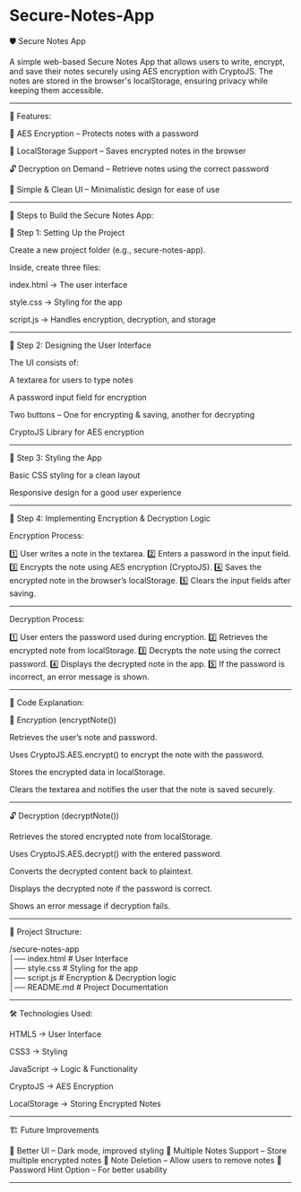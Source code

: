 # Secure-Notes-App

🛡️ Secure Notes App

A simple web-based Secure Notes App that allows users to write, encrypt, and save their notes securely using AES encryption with CryptoJS. The notes are stored in the browser's localStorage, ensuring privacy while keeping them accessible.


---

🚀 Features:

🔐 AES Encryption – Protects notes with a password

💾 LocalStorage Support – Saves encrypted notes in the browser

🔓 Decryption on Demand – Retrieve notes using the correct password

🎨 Simple & Clean UI – Minimalistic design for ease of use



---

📌 Steps to Build the Secure Notes App:

🔹 Step 1: Setting Up the Project

Create a new project folder (e.g., secure-notes-app).

Inside, create three files:

index.html → The user interface

style.css → Styling for the app

script.js → Handles encryption, decryption, and storage




---

🔹 Step 2: Designing the User Interface

The UI consists of:

A textarea for users to type notes

A password input field for encryption

Two buttons – One for encrypting & saving, another for decrypting

CryptoJS Library for AES encryption



---

🔹 Step 3: Styling the App

Basic CSS styling for a clean layout

Responsive design for a good user experience



---

🔹 Step 4: Implementing Encryption & Decryption Logic

Encryption Process:

1️⃣ User writes a note in the textarea.
2️⃣ Enters a password in the input field.
3️⃣ Encrypts the note using AES encryption (CryptoJS).
4️⃣ Saves the encrypted note in the browser’s localStorage.
5️⃣ Clears the input fields after saving.


---

Decryption Process:

1️⃣ User enters the password used during encryption.
2️⃣ Retrieves the encrypted note from localStorage.
3️⃣ Decrypts the note using the correct password.
4️⃣ Displays the decrypted note in the app.
5️⃣ If the password is incorrect, an error message is shown.


---

🎯 Code Explanation:

🔐 Encryption (encryptNote())

Retrieves the user’s note and password.

Uses CryptoJS.AES.encrypt() to encrypt the note with the password.

Stores the encrypted data in localStorage.

Clears the textarea and notifies the user that the note is saved securely.



---

🔓 Decryption (decryptNote())

Retrieves the stored encrypted note from localStorage.

Uses CryptoJS.AES.decrypt() with the entered password.

Converts the decrypted content back to plaintext.

Displays the decrypted note if the password is correct.

Shows an error message if decryption fails.



---

📂 Project Structure:

/secure-notes-app  
│── index.html   # User Interface  
│── style.css    # Styling for the app  
│── script.js    # Encryption & Decryption logic  
│── README.md    # Project Documentation


---

🛠️ Technologies Used:

HTML5 → User Interface

CSS3 → Styling

JavaScript → Logic & Functionality

CryptoJS → AES Encryption

LocalStorage → Storing Encrypted Notes



---

🏗️ Future Improvements

🔹 Better UI – Dark mode, improved styling
🔹 Multiple Notes Support – Store multiple encrypted notes
🔹 Note Deletion – Allow users to remove notes
🔹 Password Hint Option – For better usability


---
